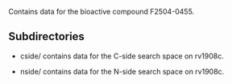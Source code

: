 Contains data for the bioactive compound F2504-0455.

## Subdirectories

- cside/ contains data for the C-side search space on rv1908c.

- nside/ contains data for the N-side search space on rv1908c.


